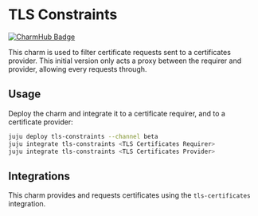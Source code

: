 # TLS Constraints
[![CharmHub Badge](https://charmhub.io/tls-constraints/badge.svg)](https://charmhub.io/tls-constraints)

This charm is used to filter certificate requests sent to a certificates provider.
This initial version only acts a proxy between the requirer and provider, allowing every
requests through.

## Usage

Deploy the charm and integrate it to a certificate requirer, and to a certificate provider:

```bash
juju deploy tls-constraints --channel beta
juju integrate tls-constraints <TLS Certificates Requirer>
juju integrate tls-constraints <TLS Certificates Provider>
```

## Integrations

This charm provides and requests certificates using the `tls-certificates` integration.
